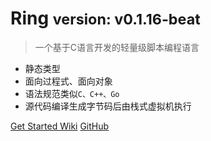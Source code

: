 <!-- _coverpage.md -->

<!-- ![logo](_media/icon.svg) -->

# Ring <small>version: v0.1.16-beat</small>

> 一个基于C语言开发的轻量级脚本编程语言
> 

- 静态类型
- 面向过程式、面向对象
- 语法规范类似```C、C++、Go```
- 源代码编译生成字节码后由栈式虚拟机执行

[Get Started Wiki](./README.md)
[GitHub](https://github.com/GeneralSandman/Ring)
